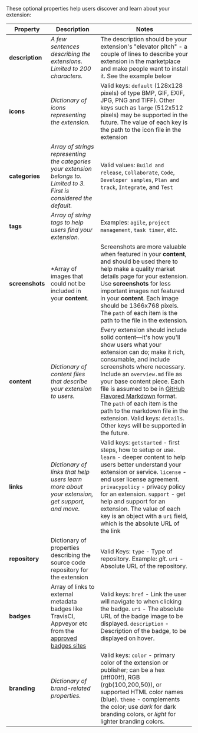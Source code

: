 These optional properties help users discover and learn about your extension:

| Property | Description | Notes |
| --- | --- | --- |
| **description** | *A few sentences describing the extensions. Limited to 200 characters.* | The description should be your extension's "elevator pitch" - a couple of lines to describe your extension in the marketplace and make people want to install it. See the example below |
| **icons** | *Dictionary of icons representing the extension.* | Valid keys: `default` (128x128 pixels) of type BMP, GIF, EXIF, JPG, PNG and TIFF). Other keys such as `large` (512x512 pixels) may be supported in the future. The value of each key is the path to the icon file in the extension |
| **categories** | *Array of strings representing the categories your extension belongs to. Limited to 3\. First is considered the default.* | Valid values: `Build and release`, `Collaborate`, `Code`, `Developer samples`, `Plan and track`, `Integrate`, and `Test` |
| **tags** | *Array of string tags to help users find your extension.* | Examples: `agile`, `project management`, `task timer`, etc. |
| **screenshots** | *Array of images that could not be included in your **content**. | Screenshots are more valuable when featured in your **content**, and should be used there to help make a quality market details page for your extension. Use **screenshots** for less important images not featured in your **content**. Each image should be 1366x768 pixels. The `path` of each item is the path to the file in the extension. |
| **content** | *Dictionary of content files that describe your extension to users.* | *Every* extension should include solid content—it's how you'll show users what your extension can do; make it rich, consumable, and include screenshots where necessary. Include an `overview.md` file as your base content piece. Each file is assumed to be in [GitHub Flavored Markdown](https://help.github.com/articles/github-flavored-markdown/) format. The `path` of each item is the path to the markdown file in the extension. Valid keys: `details`. Other keys will be supported in the future. |
| **links** | *Dictionary of links that help users learn more about your extension, get support, and move.* | Valid keys: `getstarted` - first steps, how to setup or use. `learn` - deeper content to help users better understand your extension or service. `license` - end user license agreement. `privacypolicy` - privacy policy for an extension. `support` - get help and support for an extension. The value of each key is an object with a `uri` field, which is the absolute URL of the link |
| **repository** | Dictionary of properties describing the source code repository for the extension | Valid Keys: `type` - Type of repository. Example: *git*. `uri` - Absolute URL of the repository. |
| **badges** | Array of links to external metadata badges like TravisCI, Appveyor etc from the [approved badges sites](https://www.visualstudio.com/en-us/docs/integrate/extensions/develop/manifest#approvedbadges) | Valid keys: `href` - Link the user will navigate to when clicking the badge. `uri` - The absolute URL of the badge image to be displayed. `description` - Description of the badge, to be displayed on hover. |
| **branding** | *Dictionary of brand-related properties.* | Valid keys: `color` - primary color of the extension or publisher; can be a hex (#ff00ff), RGB (rgb(100,200,50)), or supported HTML color names (blue). `theme` - complements the color; use *dark* for dark branding colors, or *light* for lighter branding colors. |